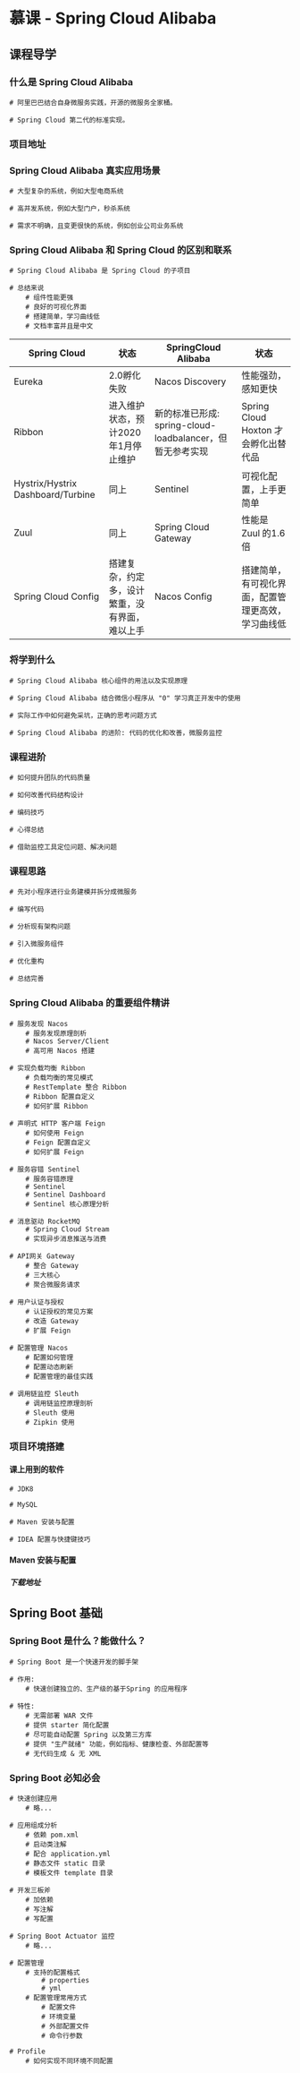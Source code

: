 # 慕课 - Spring Cloud Alibaba

## 课程导学

### 什么是 Spring Cloud Alibaba

```shell
# 阿里巴巴结合自身微服务实践，开源的微服务全家桶。

# Spring Cloud 第二代的标准实现。
```

### 项目地址

[Spring Cloud Alibaba]: https://github.com/alibaba/spring-cloud-alibaba

### Spring Cloud Alibaba 真实应用场景

```shell
# 大型复杂的系统，例如大型电商系统

# 高并发系统，例如大型门户，秒杀系统

# 需求不明确，且变更很快的系统，例如创业公司业务系统
```

### Spring Cloud Alibaba 和 Spring Cloud 的区别和联系

```shell
# Spring Cloud Alibaba 是 Spring Cloud 的子项目

# 总结来说
	# 组件性能更强
	# 良好的可视化界面
	# 搭建简单，学习曲线低
	# 文档丰富并且是中文
```

| Spring Cloud                      | 状态                                           | SpringCloud Alibaba                                       | 状态                                               |
| --------------------------------- | ---------------------------------------------- | --------------------------------------------------------- | -------------------------------------------------- |
| Eureka                            | 2.0孵化失败                                    | Nacos Discovery                                           | 性能强劲，感知更快                                 |
| Ribbon                            | 进入维护状态，预计2020年1月停止维护            | 新的标准已形成: spring-cloud-loadbalancer，但暂无参考实现 | Spring Cloud Hoxton 才会孵化出替代品               |
| Hystrix/Hystrix Dashboard/Turbine | 同上                                           | Sentinel                                                  | 可视化配置，上手更简单                             |
| Zuul                              | 同上                                           | Spring Cloud Gateway                                      | 性能是 Zuul 的1.6倍                                |
| Spring Cloud Config               | 搭建复杂，约定多，设计繁重，没有界面，难以上手 | Nacos Config                                              | 搭建简单，有可视化界面，配置管理更高效，学习曲线低 |

### 将学到什么

```shell
# Spring Cloud Alibaba 核心组件的用法以及实现原理

# Spring Cloud Alibaba 结合微信小程序从 "0" 学习真正开发中的使用

# 实际工作中如何避免采坑，正确的思考问题方式

# Spring Cloud Alibaba 的进阶: 代码的优化和改善，微服务监控
```

### 课程进阶

```shell
# 如何提升团队的代码质量

# 如何改善代码结构设计

# 编码技巧

# 心得总结

# 借助监控工具定位问题、解决问题
```

### 课程思路

```shell
# 先对小程序进行业务建模并拆分成微服务

# 编写代码

# 分析现有架构问题

# 引入微服务组件

# 优化重构

# 总结完善
```

### Spring Cloud Alibaba 的重要组件精讲

```shell
# 服务发现 Nacos
	# 服务发现原理剖析
	# Nacos Server/Client
	# 高可用 Nacos 搭建
	
# 实现负载均衡 Ribbon
	# 负载均衡的常见模式
	# RestTemplate 整合 Ribbon
	# Ribbon 配置自定义
	# 如何扩展 Ribbon
	
# 声明式 HTTP 客户端 Feign
	# 如何使用 Feign
	# Feign 配置自定义
	# 如何扩展 Feign
	
# 服务容错 Sentinel
	# 服务容错原理
	# Sentinel
	# Sentinel Dashboard
	# Sentinel 核心原理分析
	
# 消息驱动 RocketMQ
	# Spring Cloud Stream
	# 实现异步消息推送与消费
	
# API网关 Gateway
	# 整合 Gateway
	# 三大核心
	# 聚合微服务请求
	
# 用户认证与授权
	# 认证授权的常见方案
	# 改造 Gateway
	# 扩展 Feign
	
# 配置管理 Nacos
	# 配置如何管理
	# 配置动态刷新
	# 配置管理的最佳实践
	
# 调用链监控 Sleuth
	# 调用链监控原理剖析
	# Sleuth 使用
	# Zipkin 使用
```

### 项目环境搭建

#### 课上用到的软件

```shell
# JDK8

# MySQL

# Maven 安装与配置

# IDEA 配置与快捷键技巧
```

#### Maven 安装与配置

##### 下载地址

[Maven]: http://maven.apache.org/download.cgi

## Spring Boot 基础

### Spring Boot 是什么？能做什么？

```shell
# Spring Boot 是一个快速开发的脚手架

# 作用:
	# 快速创建独立的、生产级的基于Spring 的应用程序
	
# 特性:
	# 无需部署 WAR 文件
	# 提供 starter 简化配置
	# 尽可能自动配置 Spring 以及第三方库
	# 提供 "生产就绪" 功能，例如指标、健康检查、外部配置等
	# 无代码生成 & 无 XML
```

### Spring Boot 必知必会

```shell
# 快速创建应用
	# 略...

# 应用组成分析
	# 依赖 pom.xml
	# 启动类注解
	# 配合 application.yml
	# 静态文件 static 目录
	# 模板文件 template 目录

# 开发三板斧
	# 加依赖
	# 写注解
	# 写配置

# Spring Boot Actuator 监控
	# 略...

# 配置管理
	# 支持的配置格式
		# properties
		# yml
	# 配置管理常用方式
		# 配置文件
		# 环境变量
		# 外部配置文件
		# 命令行参数

# Profile
	# 如何实现不同环境不同配置
```


